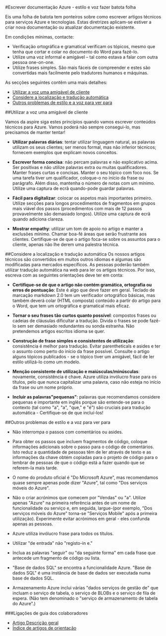 <properties title="" pageTitle="Escrever documentação Azure - estilo e voz fazer batota folha" description="Informações de estilo e a voz para o ajudar a criar conteúdo técnico para o Centro de documentação Azure." metaKeywords="" services="" solutions="" documentationCenter="" authors="tysonn" videoId="" scriptId="" manager="required" />

<tags ms.service="contributor-guide" ms.devlang="" ms.topic="article" ms.tgt_pltfrm="" ms.workload="" ms.date="12/16/2014" ms.author="glenga" />

#<a name="writing-azure-documentation---style-and-voice-cheat-sheet"></a>Escrever documentação Azure - estilo e voz fazer batota folha

Eis uma folha de batota tem ponteiros sobre como escrever artigos técnicos para serviços Azure e tecnologias. Estas diretrizes aplicam-se estiver a criar nova documentação ou atualizar documentação existente.

Em condições mínimas, contacte:

- Verificação ortográfica e gramatical verificam os tópicos, mesmo que tenha que cortar e colar no documento do Word para fazê-lo.
- Utilize uma voz informal e amigável – tal como estava a falar com outra pessoa one-on-one.
- Utilize frases simples. São mais fáceis de compreender e estes são convertidas mais facilmente pelo tradutores humanos e máquinas.

As secções seguintes contêm uma mais detalhes:

+ [Utilizar a voz uma amigável de cliente]
+ [Considere a localização e tradução automática]
+ [Outros problemas de estilo e a voz para ver para]


##<a name="use-a-customer-friendly-voice"></a>Utilizar a voz uma amigável de cliente

Vamos da aspire siga estes princípios quando vamos escrever conteúdos técnicos para Azure. Vamos poderá não sempre consegui-lo, mas precisamos de manter tentar!

- **Utilizar palavras diárias**: tentar utilizar linguagem natural, as palavras utilizam os seus clientes; ser menos formal, mas não inferior técnicos; fornecem exemplos que explicam novos conceitos.

- **Escrever forma concisa**: não percam palavras e não explicativo acima. Ser positivas e não utilize palavras extra ou muitas qualificadores. Manter frases curtas e concisas. Manter o seu tópico com foco nos. Se uma tarefa tiver um qualificador, coloque-o no início da frase ou parágrafo. Além disso, mantenha o número de notas com um mínimo. Utilize uma captura de ecrã quando-pode guardar palavras.

- **Fácil para digitalizar**: colocar os aspetos mais importantes primeiro. Utilize secções para longos procedimentos de fragmentos em grupos mais viável dos passos (procedimentos com mais de 12 passos provavelmente são demasiado longos). Utilize uma captura de ecrã quando adiciona clareza.

- **Mostrar empathy**: utilizar um tom de apoio no artigo e manter a exclusões mínimo. Chamar boa-fé áreas que serão frustrante aos clientes. Certifique-se de que o artigo foca-se sobre os assuntos para o cliente, apenas não lhe derem uma palestra técnica.

##<a name="consider-localization-and-machine-translation"></a>Considere a localização e tradução automática
Os nossos artigos técnicos são convertidos em muitos outros idiomas e algumas são modificadas para mercados específicos. As pessoas poderão também utilizar tradução automática na web para ler os artigos técnicos. Por isso, escreva com as seguintes orientações deve ter em conta:

- **Certifique-se de que o artigo não contém gramática, ortografia ou erros de pontuação**: Este é algo que deve fazer em geral. Teclado de marcação markdown 2.0 tem um verificador ortográfico básicas, mas também deverá colar (HTML composta) conteúdo a partir do artigo para o Word, que tem um ortográfica e gramatical mais eficaz.

- **Tornar o seu frases tão curtos quanto possível**: compostos frases ou cadeias de cláusulas dificultar a tradução. Divida o frases se pode fazê-lo sem ser demasiado redundantes ou sonda estranha. Não pretendemos artigos escritos idioma se quer.

- **Construção de frase simples e consistentes de utilização**: consistência é melhor para tradução. Evitar parentheticals e asides e ter o assunto como perto do início da frase possível. Consulte o artigo alguns tópicos publicados - se o tópico tiver um amigável, fácil de ler estilo utilizá-lo como um modelo.

- **Menção consistente de utilização e maiúsculas/minúsculas**: novamente, consistência é chave. Azure utiliza invólucro frase para os títulos, pelo que nunca capitalizar uma palavra, caso não esteja no início da frase ou um nome próprio.

- **Incluir as palavras"pequenas"**: palavras que recomendamos considere pequenas e importante em inglês porque são entende-se para o contexto (tal como "a", "a", "que," e "é") são cruciais para tradução automática - Certifique-se de que incluí-los!

##<a name="other-style-and-voice-issues-to-watch-for"></a>Outros problemas de estilo e a voz para ver para

- Não interrompa o passos com comentários ou asides.

- Para obter os passos que incluem fragmentos de código, coloque informações adicionais sobre o passo para o código de comentários. Isto reduz a quantidade de pessoas têm de ler através de texto e as informações da chave obtém copiadas para o projeto de código para o lembrar de pessoas de que o código está a fazer quando que se referem-la mais tarde.

- O nome do produto oficial é "Do Microsoft Azure", mas recomendamos quase sempre apenas pode dizer "Azure", tal como "Dos serviços móveis do Azure".

- Não o criar acrónimos que comecem por "Vendas" ou "a". Utilize apenas "Azure" na primeira referência antes de um nome de funcionalidade ou serviço e, em seguida, largue-(por exemplo, "Dos serviços móveis do Azure" torna-se "Serviços Mobile" após a primeira utilização). Experimente evitar acrónimos em geral - eles confunda apenas as pessoas.

- Azure utiliza invólucro frase para todos os títulos.

- Utilizar "de entrada" não "registo-in e."

- Inclua as palavras "seguir" ou "da seguinte forma" em cada frase que antecede um fragmento de código ou lista.

- "Base de dados SQL" se encontra a funcionalidade Azure. "Base de dados SQL" é uma instância de base de dados ser executada numa base de dados SQL.

- Armazenamento Azure inclui várias "dados serviços de gestão de" que incluam o serviço de tabela, o serviço de BLOBs e o serviço de fila de espera. (Não tem denominado o "serviço de armazenamento de tabela do Azure".)




###<a name="contributors-guide-links"></a>Ligações de guia dos colaboradores

- [Artigo Descrição geral](./../README.md)
- [Índice de artigos de orientação](./contributor-guide-index.md)



<!--Anchors-->
[Utilizar a voz uma amigável de cliente]: #use-a-customer-friendly-voice
[Considere a localização e tradução automática]: #consider-localization-and-machine-translation
[outros problemas de estilo e a voz para ver para]: #other-style-and-voice-issues-to-watch-for
